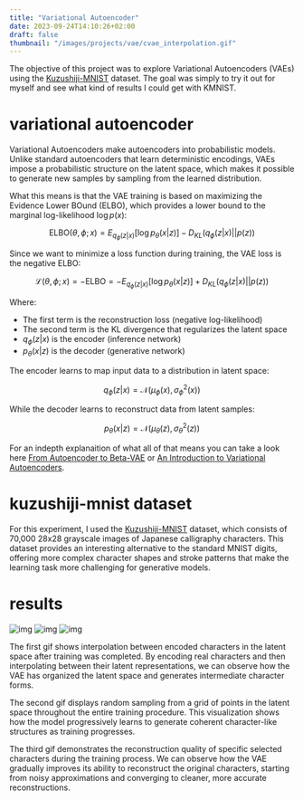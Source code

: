 ```yaml
---
title: "Variational Autoencoder"
date: 2023-09-24T14:10:26+02:00
draft: false
thumbnail: "/images/projects/vae/cvae_interpolation.gif"
---
```


The objective of this project was to explore Variational Autoencoders (VAEs) using the [Kuzushiji-MNIST](https://github.com/rois-codh/kmnist) dataset. The goal was simply to try it out for myself and see what kind of results I could get with KMNIST.

<!--more-->

# variational autoencoder

Variational Autoencoders make autoencoders into probabilistic models. Unlike standard autoencoders that learn deterministic encodings, VAEs impose a probabilistic structure on the latent space, which makes it possible to generate new samples by sampling from the learned distribution.

What this means is that the VAE training is based on maximizing the Evidence Lower BOund (ELBO), which provides a lower bound to the marginal log-likelihood $\log p(x)$:

$$\text{ELBO}(\theta, \phi; x) = E_{q_\phi(z|x)}[\log p_\theta(x|z)] - D_{KL}(q_\phi(z|x) || p(z))$$

Since we want to minimize a loss function during training, the VAE loss is the negative ELBO:

$$\mathcal{L}(\theta, \phi; x) = -\text{ELBO} = -E_{q_\phi(z|x)}[\log p_\theta(x|z)] + D_{KL}(q_\phi(z|x) || p(z))$$

Where:
- The first term is the reconstruction loss (negative log-likelihood)
- The second term is the KL divergence that regularizes the latent space
- $q_\phi(z|x)$ is the encoder (inference network)
- $p_\theta(x|z)$ is the decoder (generative network)

The encoder learns to map input data to a distribution in latent space:

$$q_\phi(z|x) = \mathcal{N}(\mu_\phi(x), \sigma_\phi^2(x))$$

While the decoder learns to reconstruct data from latent samples:

$$p_\theta(x|z) = \mathcal{N}(\mu_\theta(z), \sigma_\theta^2(z))$$

For an indepth explanaition of what all of that means you can take a look here [From Autoencoder to Beta-VAE](https://lilianweng.github.io/posts/2018-08-12-vae/) or [An Introduction to Variational Autoencoders](https://arxiv.org/abs/1906.02691).

# kuzushiji-mnist dataset

For this experiment, I used the [Kuzushiji-MNIST](https://github.com/rois-codh/kmnist) dataset, which consists of 70,000 28x28 grayscale images of Japanese calligraphy characters. This dataset provides an interesting alternative to the standard MNIST digits, offering more complex character shapes and stroke patterns that make the learning task more challenging for generative models.

# results

![img](/images/projects/vae/cvae_interpolation.gif "VAE latent space interpolation showing smooth transitions between encoded Kuzushiji characters")
![img](/images/projects/vae/cvae_random.gif "VAE training progression showing improvement in generated character quality over time")
![img](/images/projects/vae/cvae_train.gif "VAE reconstruction quality progression during training showing how selected characters improve over time")

The first gif shows interpolation between encoded characters in the latent space after training was completed. By encoding real characters and then interpolating between their latent representations, we can observe how the VAE has organized the latent space and generates intermediate character forms.

The second gif displays random sampling from a grid of points in the latent space throughout the entire training procedure. This visualization shows how the model progressively learns to generate coherent character-like structures as training progresses.

The third gif demonstrates the reconstruction quality of specific selected characters during the training process. We can observe how the VAE gradually improves its ability to reconstruct the original characters, starting from noisy approximations and converging to cleaner, more accurate reconstructions.

